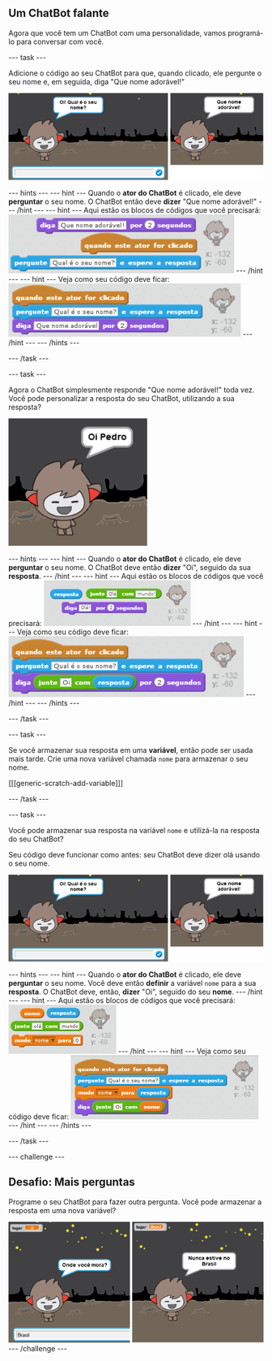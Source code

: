 ## Um ChatBot falante

Agora que você tem um ChatBot com uma personalidade, vamos programá-lo para conversar com você.

--- task ---

Adicione o código ao seu ChatBot para que, quando clicado, ele pergunte o seu nome e, em seguida, diga "Que nome adorável!"

![Testing a ChatBot response](images/chatbot-ask-test.png)

--- hints --- --- hint --- Quando o **ator do ChatBot** é clicado, ele deve **perguntar** o seu nome. O ChatBot então deve **dizer** "Que nome adorável!" --- /hint --- --- hint --- Aqui estão os blocos de códigos que você precisará: ![Blocks for a ChatBot reply](images/chatbot-ask-blocks.png) --- /hint --- --- hint --- Veja como seu código deve ficar: ![Code for a ChatBot reply](images/chatbot-ask-code.png) --- /hint --- --- /hints ---

--- /task ---

--- task ---

Agora o ChatBot simplesmente responde "Que nome adorável!" toda vez. Você pode personalizar a resposta do seu ChatBot, utilizando a sua resposta?

![Testing a personalised reply](images/chatbot-answer-test.png)

--- hints --- --- hint --- Quando o **ator do ChatBot** é clicado, ele deve **perguntar** o seu nome. O ChatBot deve então **dizer** "Oi", seguido da sua **resposta**. --- /hint --- --- hint --- Aqui estão os blocos de códigos que você precisará: ![Blocks for a personalised reply](images/chatbot-answer-blocks.png) --- /hint --- --- hint --- Veja como seu código deve ficar: ![Code for a personalised reply](images/chatbot-answer-code.png) --- /hint --- --- /hints ---

--- /task ---

--- task ---

Se você armazenar sua resposta em uma **variável**, então pode ser usada mais tarde. Crie uma nova variável chamada `nome` para armazenar o seu nome.

[[[generic-scratch-add-variable]]]

--- /task ---

--- task ---

Você pode armazenar sua resposta na variável `nome` e utilizá-la na resposta do seu ChatBot?

Seu código deve funcionar como antes: seu ChatBot deve dizer olá usando o seu nome.

![Testing a 'name' variable](images/chatbot-ask-test.png)

--- hints --- --- hint --- Quando o **ator do ChatBot** é clicado, ele deve **perguntar** o seu nome. Você deve então **definir** a variável `nome` para a sua **resposta**. O ChatBot deve, então, **dizer** "Oi", seguido do seu **nome**. --- /hint --- --- hint --- Aqui estão os blocos de códigos que você precisará: ![Blocks for a 'name' variable](images/chatbot-variable-blocks.png) --- /hint --- --- hint --- Veja como seu código deve ficar: ![Code for a 'name' variable](images/chatbot-variable-code.png) --- /hint --- --- /hints ---

--- /task ---

--- challenge ---

## Desafio: Mais perguntas

Programe o seu ChatBot para fazer outra pergunta. Você pode armazenar a resposta em uma nova variável?

![More questions](images/chatbot-question.png) --- /challenge ---